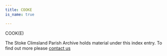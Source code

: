 ```yaml
---
title: COOKE
is_name: true

---
```


COOK(E)


The Stoke Climsland Parish Archive holds material under this index entry. To find out more please [contact us](/contact/)

